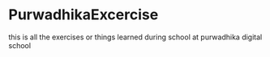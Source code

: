 # PurwadhikaExcercise

this is all the exercises or things learned during school at purwadhika digital school
